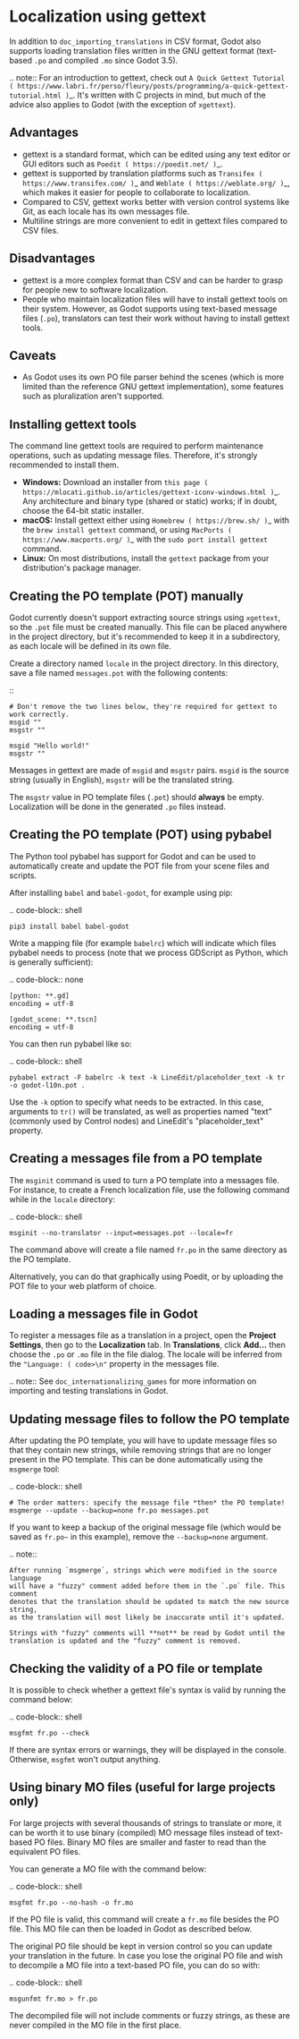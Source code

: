 

Localization using gettext
==========================

In addition to `doc_importing_translations` in CSV format, Godot
also supports loading translation files written in the GNU gettext
format (text-based `.po` and compiled `.mo` since Godot 3.5).

.. note:: For an introduction to gettext, check out
          `A Quick Gettext Tutorial ( https://www.labri.fr/perso/fleury/posts/programming/a-quick-gettext-tutorial.html )`_.
          It's written with C projects in mind, but much of the advice
          also applies to Godot (with the exception of `xgettext`).

Advantages
----------

- gettext is a standard format, which can be edited using any text editor
  or GUI editors such as `Poedit ( https://poedit.net/ )`_.
- gettext is supported by translation platforms such as
  `Transifex ( https://www.transifex.com/ )`_ and `Weblate ( https://weblate.org/ )`_,
  which makes it easier for people to collaborate to localization.
- Compared to CSV, gettext works better with version control systems like Git,
  as each locale has its own messages file.
- Multiline strings are more convenient to edit in gettext files compared
  to CSV files.

Disadvantages
-------------

- gettext is a more complex format than CSV and can be harder to grasp for
  people new to software localization.
- People who maintain localization files will have to install gettext tools
  on their system. However, as Godot supports using text-based message files
  (`.po`), translators can test their work without having to install gettext tools.

Caveats
-------

- As Godot uses its own PO file parser behind the scenes
  (which is more limited than the reference GNU gettext implementation),
  some features such as pluralization aren't supported.

Installing gettext tools
------------------------

The command line gettext tools are required to perform maintenance operations,
such as updating message files. Therefore, it's strongly recommended to
install them.

- **Windows:** Download an installer from
  `this page ( https://mlocati.github.io/articles/gettext-iconv-windows.html )`_.
  Any architecture and binary type (shared or static) works;
  if in doubt, choose the 64-bit static installer.
- **macOS:** Install gettext either using `Homebrew ( https://brew.sh/ )`_
  with the `brew install gettext` command, or using
  `MacPorts ( https://www.macports.org/ )`_ with the
  `sudo port install gettext` command.
- **Linux:** On most distributions, install the `gettext` package from
  your distribution's package manager.

Creating the PO template (POT) manually
---------------------------------------

Godot currently doesn't support extracting source strings using `xgettext`,
so the `.pot` file must be created manually. This file can be placed anywhere
in the project directory, but it's recommended to keep it in a subdirectory, as
each locale will be defined in its own file.

Create a directory named `locale` in the project directory. In this directory,
save a file named `messages.pot` with the following contents:

::

    # Don't remove the two lines below, they're required for gettext to work correctly.
    msgid ""
    msgstr ""

    msgid "Hello world!"
    msgstr ""

Messages in gettext are made of `msgid` and `msgstr` pairs.
`msgid` is the source string (usually in English), `msgstr` will be
the translated string.

The `msgstr` value in PO template files (`.pot`) should **always** be empty.
Localization will be done in the generated `.po` files instead.

Creating the PO template (POT) using pybabel
--------------------------------------------

The Python tool pybabel has support for Godot and can be used to automatically
create and update the POT file from your scene files and scripts.

After installing `babel` and `babel-godot`, for example using pip:

.. code-block:: shell

    pip3 install babel babel-godot

Write a mapping file (for example `babelrc`) which will indicate which files
pybabel needs to process (note that we process GDScript as Python, which is
generally sufficient):

.. code-block:: none

    [python: **.gd]
    encoding = utf-8

    [godot_scene: **.tscn]
    encoding = utf-8

You can then run pybabel like so:

.. code-block:: shell

    pybabel extract -F babelrc -k text -k LineEdit/placeholder_text -k tr -o godot-l10n.pot .

Use the `-k` option to specify what needs to be extracted. In this case,
arguments to `tr()` will be translated, as well
as properties named "text" (commonly used by Control nodes) and LineEdit's
"placeholder_text" property.

Creating a messages file from a PO template
-------------------------------------------

The `msginit` command is used to turn a PO template into a messages file.
For instance, to create a French localization file, use the following command
while in the `locale` directory:

.. code-block:: shell

    msginit --no-translator --input=messages.pot --locale=fr

The command above will create a file named `fr.po` in the same directory
as the PO template.

Alternatively, you can do that graphically using Poedit, or by uploading the
POT file to your web platform of choice.

Loading a messages file in Godot
--------------------------------

To register a messages file as a translation in a project, open the
**Project Settings**, then go to the **Localization** tab.
In **Translations**, click **Add…** then choose the `.po` or `.mo` file
in the file dialog. The locale will be inferred from the
`"Language: ( code>\n"` property in the messages file.

.. note:: See `doc_internationalizing_games` for more information on
          importing and testing translations in Godot.

Updating message files to follow the PO template
------------------------------------------------

After updating the PO template, you will have to update message files so
that they contain new strings, while removing strings that are no longer
present in the PO template. This can be done automatically using the
`msgmerge` tool:

.. code-block:: shell

    # The order matters: specify the message file *then* the PO template!
    msgmerge --update --backup=none fr.po messages.pot

If you want to keep a backup of the original message file (which would be
saved as `fr.po~` in this example), remove the `--backup=none` argument.

.. note::

    After running `msgmerge`, strings which were modified in the source language
    will have a "fuzzy" comment added before them in the `.po` file. This comment
    denotes that the translation should be updated to match the new source string,
    as the translation will most likely be inaccurate until it's updated.

    Strings with "fuzzy" comments will **not** be read by Godot until the
    translation is updated and the "fuzzy" comment is removed.

Checking the validity of a PO file or template
----------------------------------------------

It is possible to check whether a gettext file's syntax is valid by running
the command below:

.. code-block:: shell

    msgfmt fr.po --check

If there are syntax errors or warnings, they will be displayed in the console.
Otherwise, `msgfmt` won't output anything.

Using binary MO files (useful for large projects only)
------------------------------------------------------

For large projects with several thousands of strings to translate or more,
it can be worth it to use binary (compiled) MO message files instead of text-based
PO files. Binary MO files are smaller and faster to read than the equivalent
PO files.

You can generate a MO file with the command below:

.. code-block:: shell

    msgfmt fr.po --no-hash -o fr.mo

If the PO file is valid, this command will create a `fr.mo` file besides
the PO file. This MO file can then be loaded in Godot as described below.

The original PO file should be kept in version control so you can update
your translation in the future. In case you lose the original PO file and
wish to decompile a MO file into a text-based PO file, you can do so with:

.. code-block:: shell

    msgunfmt fr.mo > fr.po

The decompiled file will not include comments or fuzzy strings, as these are
never compiled in the MO file in the first place.

